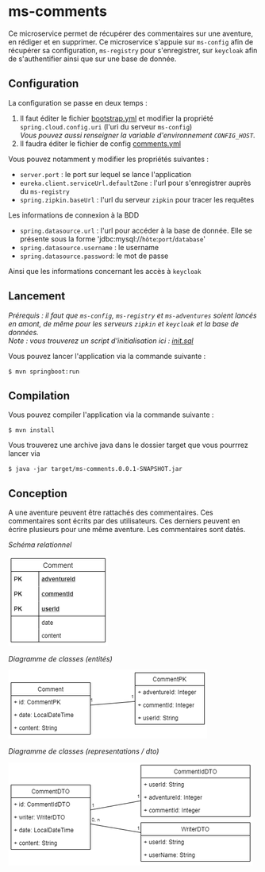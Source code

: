 # ms-comments

Ce microservice permet de récupérer des commentaires sur une aventure, en rédiger et en supprimer. Ce microservice s'appuie sur `ms-config` afin de récupérer sa configuration, `ms-registry` pour s'enregistrer, sur `keycloak` afin de s'authentifier ainsi que sur une base de donnée.

## Configuration

La configuration se passe en deux temps :
1) Il faut éditer le fichier [bootstrap.yml](./ms-comments/src/main/resources/bootstrap.yml) et modifier la propriété `spring.cloud.config.uri` (l'uri du serveur `ms-config`)  
*Vous pouvez aussi renseigner la variable d'environnement `CONFIG_HOST`.*
2) Il faudra éditer le fichier de config [comments.yml](https://github.com/Khyonn/wild-adventures-configs/blob/develop/comments.yml)  

Vous pouvez notamment y modifier les propriétés suivantes :
- `server.port` : le port sur lequel se lance l'application
- `eureka.client.serviceUrl.defaultZone` : l'url pour s'enregistrer auprès du `ms-registry`
- `spring.zipkin.baseUrl` : l'url du serveur `zipkin` pour tracer les requêtes  

Les informations de connexion à la BDD
- `spring.datasource.url` : l'url pour accéder à la base de donnée. Elle se présente sous la forme 'jdbc:mysql://`hôte`:`port`/`database`'
- `spring.datasource.username` : le username
- `spring.datasource.password`: le mot de passe

Ainsi que les informations concernant les accès à `keycloak`

## Lancement

*Prérequis : il faut que `ms-config`, `ms-registry` et `ms-adventures` soient lancés en amont, de même pour les serveurs `zipkin` et `keycloak` et la base de données.  
Note : vous trouverez un script d'initialisation ici : [init.sql](/docker/comments-db/init.sql)*

Vous pouvez lancer l'application via la commande suivante :  
```
$ mvn springboot:run
```

## Compilation

Vous pouvez compiler l'application via la commande suivante :  
```
$ mvn install
```
Vous trouverez une archive java dans le dossier target que vous pourrrez lancer via
```
$ java -jar target/ms-comments.0.0.1-SNAPSHOT.jar
```

## Conception

A une aventure peuvent être rattachés des commentaires. Ces commentaires sont écrits par des utilisateurs. Ces derniers peuvent en écrire plusieurs pour une même aventure. Les commentaires sont datés.

*Schéma relationnel*

![database](/documentation/imgs/comments/database.png)

*Diagramme de classes (entités)*

![entity](/documentation/imgs/comments/entity.png)

*Diagramme de classes (representations / dto)*

![dto](/documentation/imgs/comments/dto.png)
